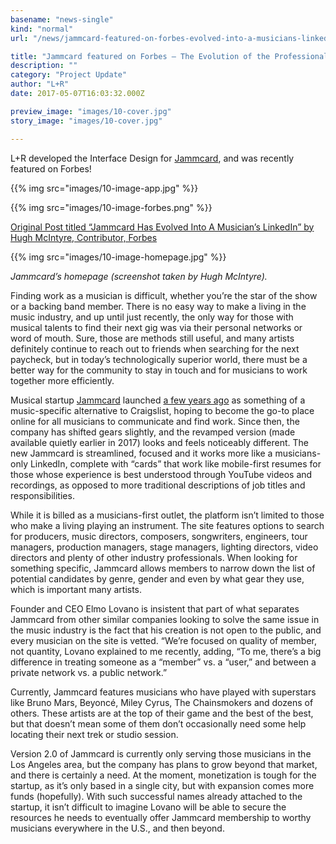 ```yaml
---
basename: "news-single"
kind: "normal"
url: "/news/jammcard-featured-on-forbes-evolved-into-a-musicians-linkedin.html"

title: "Jammcard featured on Forbes – The Evolution of the Professional Musician’s LinkedIn"
description: ""
category: "Project Update"
author: "L+R"
date: 2017-05-07T16:03:32.000Z

preview_image: "images/10-cover.jpg"
story_image: "images/10-cover.jpg"

---
```


L+R developed the Interface Design for [Jammcard](http://jammcard.com/), and was recently featured on Forbes!

{{% img src="images/10-image-app.jpg" %}}

{{% img src="images/10-image-forbes.png" %}}

[Original Post titled “Jammcard Has Evolved Into A Musician’s LinkedIn” by Hugh McIntyre, Contributor, Forbes](https://www.forbes.com/sites/hughmcintyre/2017/05/04/jammcard-has-evolved-into-a-musicians-linkedin/#12e84df0517d)

{{% img src="images/10-image-homepage.jpg" %}}

*Jammcard’s homepage (screenshot taken by Hugh McIntyre).*

Finding work as a musician is difficult, whether you’re the star of the show or a backing band member. There is no easy way to make a living in the music industry, and up until just recently, the only way for those with musical talents to find their next gig was via their personal networks or word of mouth. Sure, those are methods still useful, and many artists definitely continue to reach out to friends when searching for the next paycheck, but in today’s technologically superior world, there must be a better way for the community to stay in touch and for musicians to work together more efficiently.

Musical startup [Jammcard](http://jammcard.com/) launched [a few years ago](https://www.forbes.com/sites/zackomalleygreenburg/2014/07/16/a-stream-of-bills-startups-making-money-for-musics-middle-class/#391012641eac) as something of a music-specific alternative to Craigslist, hoping to become the go-to place online for all musicians to communicate and find work. Since then, the company has shifted gears slightly, and the revamped version (made available quietly earlier in 2017) looks and feels noticeably different. The new Jammcard is streamlined, focused and it works more like a musicians-only LinkedIn, complete with “cards” that work like mobile-first resumes for those whose experience is best understood through YouTube videos and recordings, as opposed to more traditional descriptions of job titles and responsibilities.

While it is billed as a musicians-first outlet, the platform isn’t limited to those who make a living playing an instrument. The site features options to search for producers, music directors, composers, songwriters, engineers, tour managers, production managers, stage managers, lighting directors, video directors and plenty of other industry professionals. When looking for something specific, Jammcard allows members to narrow down the list of potential candidates by genre, gender and even by what gear they use, which is important many artists.

Founder and CEO Elmo Lovano is insistent that part of what separates Jammcard from other similar companies looking to solve the same issue in the music industry is the fact that his creation is not open to the public, and every musician on the site is vetted. “We’re focused on quality of member, not quantity, Lovano explained to me recently, adding, “To me, there’s a big difference in treating someone as a “member” vs. a “user,” and between a private network vs. a public network.”

Currently, Jammcard features musicians who have played with superstars like Bruno Mars, Beyoncé, Miley Cyrus, The Chainsmokers and dozens of others. These artists are at the top of their game and the best of the best, but that doesn’t mean some of them don’t occasionally need some help locating their next trek or studio session.

Version 2.0 of Jammcard is currently only serving those musicians in the Los Angeles area, but the company has plans to grow beyond that market, and there is certainly a need. At the moment, monetization is tough for the startup, as it’s only based in a single city, but with expansion comes more funds (hopefully). With such successful names already attached to the startup, it isn’t difficult to imagine Lovano will be able to secure the resources he needs to eventually offer Jammcard membership to worthy musicians everywhere in the U.S., and then beyond.
